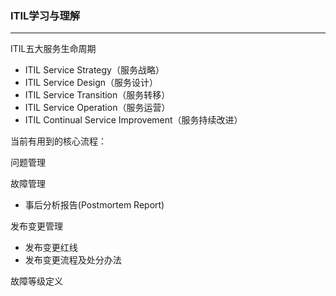### ITIL学习与理解

---

ITIL五大服务生命周期

* ITIL Service Strategy（服务战略）
* ITIL Service Design（服务设计）
* ITIL Service Transition（服务转移）
* ITIL Service Operation（服务运营）
* ITIL Continual Service Improvement（服务持续改进）

当前有用到的核心流程：

问题管理

故障管理

* 事后分析报告\(Postmortem Report\)

发布变更管理

* 发布变更红线
* 发布变更流程及处分办法

故障等级定义

